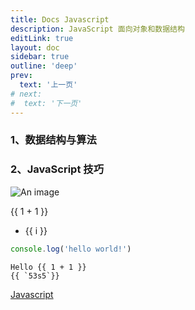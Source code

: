 ```yaml
---
title: Docs Javascript
description: JavaScript 面向对象和数据结构
editLink: true
layout: doc
sidebar: true
outline: 'deep'
prev:
  text: '上一页'
# next:
#  text: '下一页'
---
```


### 1、数据结构与算法

### 2、JavaScript 技巧

![An image](/images/logo.png)

{{ 1 + 1 }}

<ul>
  <li v-for="i in 3">{{ i }}</li>
</ul>

```js
console.log('hello world!')
```

```js-vue
Hello {{ 1 + 1 }}
{{ `53s5`}}
```

[Javascript](/Vue/)
